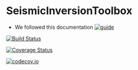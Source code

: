# SeismicInversionToolbox


* We followed this documentation [![guide](http://www.stochasticlifestyle.com/finalizing-julia-package-documentation-testing-coverage-publishing/)](http://www.stochasticlifestyle.com/finalizing-julia-package-documentation-testing-coverage-publishing/)

[![Build Status](https://travis-ci.org/pawbz/SIT.jl.svg?branch=master)](https://travis-ci.org/pawbz/SIT.jl)

[![Coverage Status](https://coveralls.io/repos/pawbz/SIT.jl/badge.svg?branch=master&service=github)](https://coveralls.io/github/pawbz/SIT.jl?branch=master)

[![codecov.io](http://codecov.io/github/pawbz/SIT.jl/coverage.svg?branch=master)](http://codecov.io/github/pawbz/SIT.jl?branch=master)
